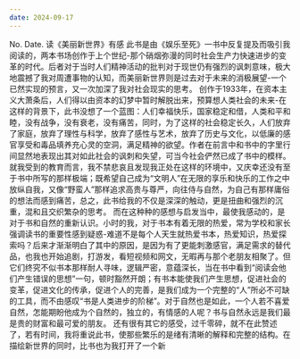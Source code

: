 ```yaml
---
date: 2024-09-17
---
```


No.
Date.
读《美丽新世界》有感
此书是由《娱乐至死》一书中反复提及而吸引我阅读的，两本书场创作于上个世纪-那个硝烟弥漫的同时社会生产力快速进步的变革的时代。后者对于当时人们精神活动的批判对于现世仍有强烈的讽刺意味，极大地震撼了我对周遭事物的认知，而美丽新世界则是过去对于未来的消极展望-一个已然实现的预言，又一次加深了我对社会现实的思考。
创作于1933年，在资本主义大萧条后，人们得以由资本的幻梦中暂时解脱出来，预算想人类社会的未来-在这样的背景下，此书没想了一个蓝图：人们幸福快乐，国家稳定和借，人类和平和睦，没有战争，没有衰老，没有痛苦，同时，为了这样的社会稳定长久，人们放弃了家庭，放弃了理性与科学，放弃了感性与艺术，放弃了历史与文化，以低廉的感官享受和毒品填养充心灵的空洞，满足精神的欲望。作者在前言中和书中的字里行间显然地表现出其对如此社会的讽刺和失望，可当今社会俨然已成了书中的模样。就我受到的教育而言，我不禁悲哀且发现我正处在这样的环境中，又庆幸还没有至于书中所写的那样极端；既希望自己成为“文明人”在无限的享乐和快乐的工作之中放纵自我，又像“野蛮人”那样追求高贵与尊严，向往侍与自然，为自己有那样庸俗的想法而感到痛苦，总之，此书给我的不仅是深深的触动，更是扭曲和强烈的沉重，混和且交织繁杂的思考。
而在这种种的感想与启发当中，最使我感动的，是对于书和自然的重新认识。小时的我，对于书本有着无限的热爱，常为学校和家长强调读书的重要性感到疑惑-难道不是每个人天生就热爱书本，热爱知识，热爱探索吗？后来才渐渐明白了其中的原因，是因为有了更能刺激感官，满足需求的替代品，也我也开始追剧，打游发，看短视频和网文，无暇再与那个老朋友相聚了。但它们终究不似书本那样耐人寻味，逻辑严密，意蕴深长，当在书中看到“阅读会他们产生错误的思想”一句，顿时豁然开朗；有书本能使我们产生思想，促进社会的变革，促进文化的传承，促进个人的完善，是我们成为一个完整的“人”所必不可缺的工具，而不由感叹“书是人类进步的阶梯”。对于自然也是如此，一个人若不喜爱自然，怎能期盼他成为个自然的，独立的，有情感的人呢？书与自然永远是我们最是贵的财富和最可爱的朋友。
还有很有其它的感受，过千零碎，就不在此赞述了，若有时间，我将重说此书，使那些繁乐的是绪有清晰的解释和完整的结构。在描绘新世界的同时，比书也为我打开了一个新
